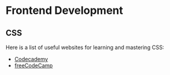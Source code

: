 # Frontend Development
## CSS

Here is a list of useful websites for learning and mastering CSS:

- [Codecademy](https://www.codecademy.com/learn/learn-css)
- [freeCodeCamp](https://www.freecodecamp.org/learn/)
